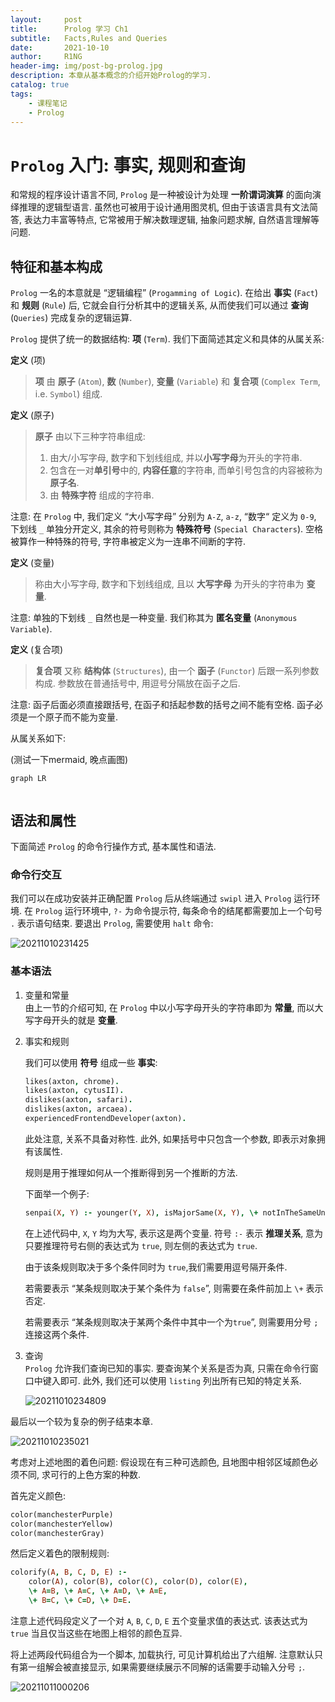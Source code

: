 ```yaml
---
layout:     post
title:      Prolog 学习 Ch1
subtitle:   Facts,Rules and Queries
date:       2021-10-10
author:     R1NG
header-img: img/post-bg-prolog.jpg
description: 本章从基本概念的介绍开始Prolog的学习.
catalog: true
tags:
    - 课程笔记
    - Prolog
---
```


# `Prolog` 入门: 事实, 规则和查询

和常规的程序设计语言不同, `Prolog` 是一种被设计为处理 **一阶谓词演算** 的面向演绎推理的逻辑型语言. 虽然也可被用于设计通用图灵机, 但由于该语言具有文法简答, 表达力丰富等特点, 它常被用于解决数理逻辑, 抽象问题求解, 自然语言理解等问题. 

## 特征和基本构成

`Prolog` 一名的本意就是 “逻辑编程” (`Progamming of Logic`). 在给出 **事实** (`Fact`) 和 **规则** (`Rule`) 后, 它就会自行分析其中的逻辑关系, 从而使我们可以通过 **查询** (`Queries`) 完成复杂的逻辑运算. 

`Prolog` 提供了统一的数据结构:  **项** (`Term`). 我们下面简述其定义和具体的从属关系:

**定义** (项)
> **项** 由 **原子** (`Atom`), **数** (`Number`), **变量** (`Variable`) 和 **复合项** (`Complex Term`, i.e. `Symbol`) 组成.

**定义** (原子)
> **原子** 由以下三种字符串组成:
> 1. 由大/小写字母, 数字和下划线组成, 并以**小写字母**为开头的字符串.
> 2. 包含在一对**单引号**中的, **内容任意**的字符串, 而单引号包含的内容被称为 **原子名**. 
> 3. 由 **特殊字符** 组成的字符串. 

注意: 在 `Prolog` 中, 我们定义 “大小写字母” 分别为 `A-Z`, `a-z`, “数字“ 定义为 `0-9`, 下划线 `_` 单独分开定义, 其余的符号则称为 **特殊符号** (`Special Characters`). 空格被算作一种特殊的符号, 字符串被定义为一连串不间断的字符. 

**定义** (变量)
> 称由大小写字母, 数字和下划线组成, 且以 **大写字母** 为开头的字符串为 **变量**.

注意:  单独的下划线 `_` 自然也是一种变量. 我们称其为 **匿名变量** (`Anonymous Variable`).

**定义** (复合项)
> **复合项** 又称 **结构体** (`Structures`), 由一个 **函子** (`Functor`) 后跟一系列参数构成. 参数放在普通括号中, 用逗号分隔放在函子之后. 

注意: 函子后面必须直接跟括号, 在函子和括起参数的括号之间不能有空格. 函子必须是一个原子而不能为变量.

从属关系如下:

(测试一下mermaid, 晚点画图)

~~~mermaid
graph LR
    
~~~


## 语法和属性

下面简述 `Prolog` 的命令行操作方式, 基本属性和语法.


### 命令行交互

我们可以在成功安装并正确配置 `Prolog` 后从终端通过 `swipl` 进入 `Prolog` 运行环境. 在 `Prolog` 运行环境中, `?-` 为命令提示符, 每条命令的结尾都需要加上一个句号 `.` 表示语句结束. 要退出 `Prolog`, 需要使用 `halt` 命令:

![20211010231425](https://cdn.jsdelivr.net/gh/KirisameR/KirisameR.github.io/img/blogpost_images/20211010231425.png)


###  基本语法

1. 变量和常量<br>
由上一节的介绍可知, 在 `Prolog` 中以小写字母开头的字符串即为 **常量**, 而以大写字母开头的就是 **变量**. 

2. 事实和规则<br>

    我们可以使用 **符号** 组成一些 **事实**:
    ~~~prolog
    likes(axton, chrome).
    likes(axton, cytusII).
    dislikes(axton, safari).
    dislikes(axton, arcaea).
    experiencedFrontendDeveloper(axton).
    ~~~
    
    此处注意, 关系不具备对称性. 此外, 如果括号中只包含一个参数, 即表示对象拥有该属性.

    规则是用于推理如何从一个推断得到另一个推断的方法. 
    
    下面举一个例子:

    ~~~prolog
    senpai(X, Y) :- younger(Y, X), isMajorSame(X, Y), \+ notInTheSameUniversity(X, Y), isMale(X); isFemale(X).
    ~~~

    在上述代码中, `X`, `Y` 均为大写, 表示这是两个变量. 符号 `:-` 表示 **推理关系**, 意为只要推理符号右侧的表达式为 `true`, 则左侧的表达式为 `true`. 
    
    由于该条规则取决于多个条件同时为 `true`,我们需要用逗号隔开条件. 

    若需要表示 “某条规则取决于某个条件为 `false`”, 则需要在条件前加上 `\+` 表示否定. 

    若需要表示 “某条规则取决于某两个条件中其中一个为`true`”, 则需要用分号 `;` 连接这两个条件. 


3. 查询<br>
    `Prolog` 允许我们查询已知的事实. 要查询某个关系是否为真, 只需在命令行窗口中键入即可. 此外, 我们还可以使用 `listing` 列出所有已知的特定关系. 

    ![20211010234809](https://cdn.jsdelivr.net/gh/KirisameR/KirisameR.github.io/img/blogpost_images/20211010234809.png)

最后以一个较为复杂的例子结束本章. 

![20211010235021](https://cdn.jsdelivr.net/gh/KirisameR/KirisameR.github.io/img/blogpost_images/20211010235021.png)

考虑对上述地图的着色问题: 假设现在有三种可选颜色, 且地图中相邻区域颜色必须不同, 求可行的上色方案的种数.

首先定义颜色:
~~~prolog
color(manchesterPurple)
color(manchesterYellow)
color(manchesterGray)
~~~

然后定义着色的限制规则:

~~~prolog
colorify(A, B, C, D, E) :- 
    color(A), color(B), color(C), color(D), color(E), 
    \+ A=B, \+ A=C, \+ A=D, \+ A=E,
    \+ B=C, \+ C=D, \+ D=E.
~~~

注意上述代码段定义了一个对 `A`, `B`, `C`, `D`, `E` 五个变量求值的表达式. 该表达式为 `true` 当且仅当这些在地图上相邻的颜色互异. 

将上述两段代码组合为一个脚本, 加载执行, 可见计算机给出了六组解. 注意默认只有第一组解会被直接显示, 如果需要继续展示不同解的话需要手动输入分号 `;`.

![20211011000206](https://cdn.jsdelivr.net/gh/KirisameR/KirisameR.github.io/img/blogpost_images/20211011000206.png)

